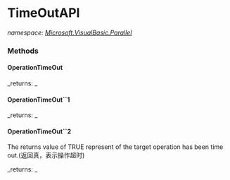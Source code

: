 ﻿
# TimeOutAPI
_namespace: [Microsoft.VisualBasic.Parallel](N-Microsoft.VisualBasic.Parallel.md)_



### Methods

#### OperationTimeOut


_returns: _
#### OperationTimeOut``1


_returns: _
#### OperationTimeOut``2
The returns value of TRUE represent of the target operation has been time out.(返回真，表示操作超时)

_returns: _



